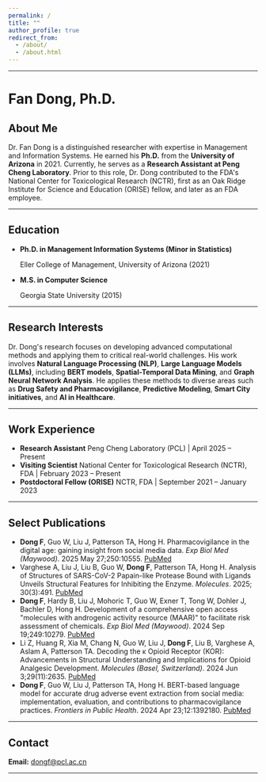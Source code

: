 ```yaml
---
permalink: /
title: ""
author_profile: true
redirect_from: 
  - /about/
  - /about.html
---
```



---

# Fan Dong, Ph.D.

## About Me

Dr. Fan Dong is a distinguished researcher with expertise in Management and Information Systems. He earned his **Ph.D.** from the **University of Arizona** in 2021. Currently, he serves as a **Research Assistant at Peng Cheng Laboratory**. Prior to this role, Dr. Dong contributed to the FDA's National Center for Toxicological Research (NCTR), first as an Oak Ridge Institute for Science and Education (ORISE) fellow, and later as an FDA employee.

---

## Education

* **Ph.D. in Management Information Systems (Minor in Statistics)**

    Eller College of Management, University of Arizona (2021)
* **M.S. in Computer Science**

    Georgia State University (2015)

---

## Research Interests

Dr. Dong's research focuses on developing advanced computational methods and applying them to critical real-world challenges. His work involves **Natural Language Processing (NLP)**, **Large Language Models (LLMs)**, including **BERT models**, **Spatial-Temporal Data Mining**, and **Graph Neural Network Analysis**. He applies these methods to diverse areas such as **Drug Safety and Pharmacovigilance**, **Predictive Modeling**, **Smart City initiatives**, and **AI in Healthcare**.

---

## Work Experience

* **Research Assistant**
    Peng Cheng Laboratory (PCL) | April 2025 – Present
* **Visiting Scientist**
    National Center for Toxicological Research (NCTR), FDA | February 2023 – Present
* **Postdoctoral Fellow (ORISE)**
    NCTR, FDA | September 2021 – January 2023

---

## Select Publications

* **Dong F**, Guo W, Liu J, Patterson TA, Hong H. Pharmacovigilance in the digital age: gaining insight from social media data. *Exp Biol Med (Maywood)*. 2025 May 27;250:10555. [PubMed](https://pubmed.ncbi.nlm.nih.gov/40495881/)
* Varghese A, Liu J, Liu B, Guo W, **Dong F**, Patterson TA, Hong H. Analysis of Structures of SARS-CoV-2 Papain-like Protease Bound with Ligands Unveils Structural Features for Inhibiting the Enzyme. *Molecules*. 2025; 30(3):491. [PubMed](https://pubmed.ncbi.nlm.nih.gov/39942596/)
* **Dong F**, Hardy B, Liu J, Mohoric T, Guo W, Exner T, Tong W, Dohler J, Bachler D, Hong H. Development of a comprehensive open access "molecules with androgenic activity resource (MAAR)" to facilitate risk assessment of chemicals. *Exp Biol Med (Maywood)*. 2024 Sep 19;249:10279. [PubMed](https://pubmed.ncbi.nlm.nih.gov/39364092/)
* Li Z, Huang R, Xia M, Chang N, Guo W, Liu J, **Dong F**, Liu B, Varghese A, Aslam A, Patterson TA. Decoding the κ Opioid Receptor (KOR): Advancements in Structural Understanding and Implications for Opioid Analgesic Development. *Molecules (Basel, Switzerland)*. 2024 Jun 3;29(11):2635. [PubMed](https://pubmed.ncbi.nlm.nih.gov/38893511/)
* **Dong F**, Guo W, Liu J, Patterson TA, Hong H. BERT-based language model for accurate drug adverse event extraction from social media: implementation, evaluation, and contributions to pharmacovigilance practices. *Frontiers in Public Health*. 2024 Apr 23;12:1392180. [PubMed](https://pubmed.ncbi.nlm.nih.gov/38716250/)

---

## Contact

**Email:** dongf@pcl.ac.cn

---
